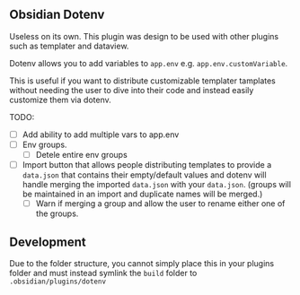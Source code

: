 ## Obsidian Dotenv

Useless on its own. This plugin was design to be used with other plugins such as templater and dataview.

Dotenv allows you to add variables to `app.env` e.g. `app.env.customVariable`.

This is useful if you want to distribute customizable templater tamplates without needing the user to dive into their code and instead easily customize them via dotenv.

TODO:
- [ ] Add ability to add multiple vars to app.env
- [ ] Env groups.
  - [ ] Detele entire env groups
- [ ] Import button that allows people distributing templates to provide a `data.json` that contains their empty/default values and dotenv will handle merging the imported `data.json` with your `data.json`. (groups will be maintained in an import and duplicate names will be merged.)
  - [ ] Warn if merging a group and allow the user to rename either one of the groups.

## Development

Due to the folder structure, you cannot simply place this in your plugins folder and must instead symlink the `build` folder to `.obsidian/plugins/dotenv`